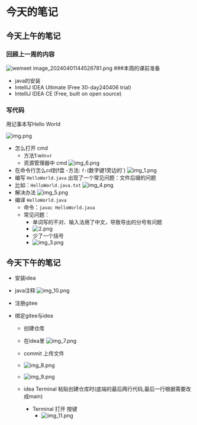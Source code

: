 # 今天的笔记
## 今天上午的笔记
### 回顾上一周的内容
![wemeet image_20240401144526781.png](wemeet%20image_20240401144526781.png)
###本周的课前准备
- java的安装
- IntelliJ IDEA Ultimate (Free 30-day240406 trial)
- IntelliJ IDEA CE (Free, built on open source)

### 写代码
用记事本写Hello World


![img.png](img.png)
- 怎么打开 cmd
  - 方法1:win+r
  - 资源管理器中 cmd
    ![img_6.png](img_6.png)
- 在命令行怎么cd到f盘
  -方法: `f:`(数字键1旁边的`)
  ![img_1.png](img_1.png)
- 编写 `HelloWorld.java` 出现了一个常见问题：文件后缀的问题
- 比如：`HelloWorld.java.txt`
  ![img_4.png](img_4.png)
- 解决办法
  ![img_5.png](img_5.png)
- 编译 `HelloWorld.java`
    - 命令：`javac HelloWorld.java`
    - 常见问题：
        - 单词写的不对、输入法用了中文，导致导出的分号有问题
        - ![2.png](2.png)
        - 少了一个括号
        - ![img_3.png](img_3.png)

## 今天下午的笔记
- 安装idea
- java注释
![img_10.png](img_10.png)
- 注册gitee

- 绑定gitee与idea
  - 创建仓库
  - 在idea里
   ![img_7.png](img_7.png)
  
  
  -  commit 上传文件
  -  ![img_8.png](img_8.png)
  -  ![img_9.png](img_9.png)
  - idea Terminal 粘贴创建仓库时(底端的最后两行代码,最后一行根据需要改成main)
    - Terminal 打开 按键
      - ![img_11.png](img_11.png)